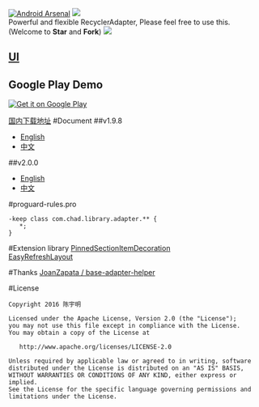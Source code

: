 [![Android Arsenal](https://img.shields.io/badge/Android%20Arsenal-BaseRecyclerViewAdapterHelper-green.svg?style=true)](https://android-arsenal.com/details/1/3644)
[![](https://jitpack.io/v/CymChad/BaseRecyclerViewAdapterHelper.svg)](https://jitpack.io/#CymChad/BaseRecyclerViewAdapterHelper)  
Powerful and flexible RecyclerAdapter,
Please feel free to use this.(Welcome to **Star** and **Fork**)
![](https://cloud.githubusercontent.com/assets/7698209/21709381/923fdd64-d41b-11e6-8298-9bd1e427d636.png)
## [UI](https://github.com/CymChad/BaseRecyclerViewAdapterHelper/issues/694)
## Google Play Demo

[![Get it on Google Play](https://developer.android.com/images/brand/en_generic_rgb_wo_60.png)](https://play.google.com/store/apps/details?id=com.chad.baserecyclerviewadapterhelper)

[国内下载地址](https://fir.im/s91g)
#Document
##v1.9.8
- [English](https://github.com/CymChad/BaseRecyclerViewAdapterHelper/wiki/old_doc)
- [中文](https://github.com/CymChad/BaseRecyclerViewAdapterHelper/wiki/old_doc-cn)

##v2.0.0
- [English](https://github.com/CymChad/BaseRecyclerViewAdapterHelper/wiki)
- [中文](https://github.com/CymChad/BaseRecyclerViewAdapterHelper/wiki/%E9%A6%96%E9%A1%B5)

#proguard-rules.pro
```
-keep class com.chad.library.adapter.** {
   *;
}
```

#Extension library
[PinnedSectionItemDecoration](https://github.com/oubowu/PinnedSectionItemDecoration)  
[EasyRefreshLayout](https://github.com/anzaizai/EasyRefreshLayout)

#Thanks
[JoanZapata / base-adapter-helper](https://github.com/JoanZapata/base-adapter-helper)

#License
```
Copyright 2016 陈宇明

Licensed under the Apache License, Version 2.0 (the "License");
you may not use this file except in compliance with the License.
You may obtain a copy of the License at

   http://www.apache.org/licenses/LICENSE-2.0

Unless required by applicable law or agreed to in writing, software
distributed under the License is distributed on an "AS IS" BASIS,
WITHOUT WARRANTIES OR CONDITIONS OF ANY KIND, either express or implied.
See the License for the specific language governing permissions and
limitations under the License.
```
